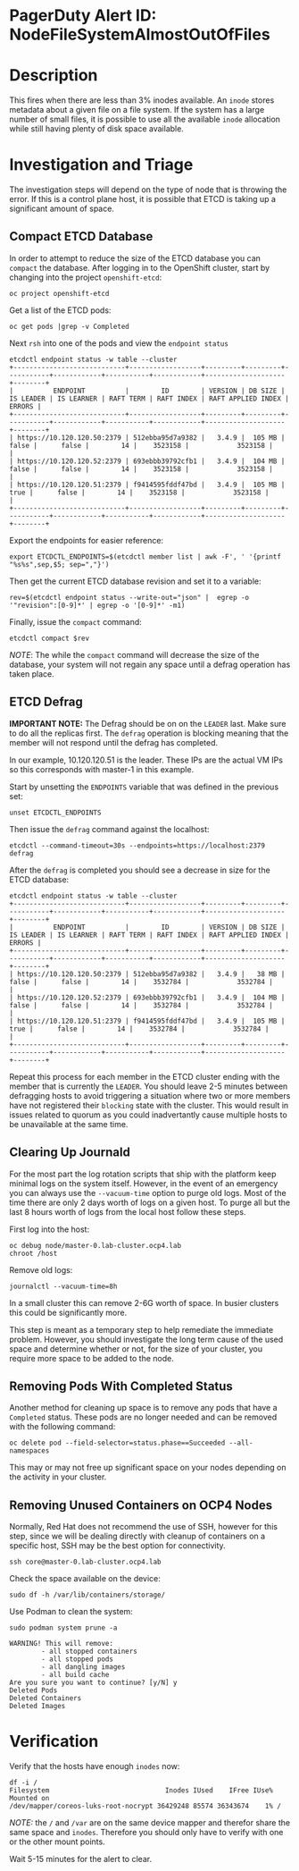 # PagerDuty Alert ID: NodeFileSystemAlmostOutOfFiles
# Description

This fires when there are less than 3% inodes available. An `inode` stores metadata about a given file on a file system. If the system has a large number of small files, it is possible to use all the available `inode` allocation while still having plenty of disk space available.

# Investigation and Triage

The investigation steps will depend on the type of node that is throwing the error. If this is a control plane host, it is possible that ETCD is taking up a significant amount of space. 

## Compact ETCD Database

In order to attempt to reduce the size of the ETCD database you can `compact` the database. After logging in to the OpenShift cluster, start by changing into the project `openshift-etcd`:

```
oc project openshift-etcd
```

Get a list of the ETCD pods:

```
oc get pods |grep -v Completed
```

Next `rsh` into one of the pods and view the `endpoint status`

```
etcdctl endpoint status -w table --cluster
+----------------------------+------------------+---------+---------+-----------+------------+-----------+------------+--------------------+--------+
|          ENDPOINT          |        ID        | VERSION | DB SIZE | IS LEADER | IS LEARNER | RAFT TERM | RAFT INDEX | RAFT APPLIED INDEX | ERRORS |
+----------------------------+------------------+---------+---------+-----------+------------+-----------+------------+--------------------+--------+
| https://10.120.120.50:2379 | 512ebba95d7a9382 |   3.4.9 |  105 MB |     false |      false |        14 |    3523158 |            3523158 |        |
| https://10.120.120.52:2379 | 693ebbb39792cfb1 |   3.4.9 |  104 MB |     false |      false |        14 |    3523158 |            3523158 |        |
| https://10.120.120.51:2379 | f9414595fddf47bd |   3.4.9 |  105 MB |      true |      false |        14 |    3523158 |            3523158 |        |
+----------------------------+------------------+---------+---------+-----------+------------+-----------+------------+--------------------+--------+
```

Export the endpoints for easier reference:

```
export ETCDCTL_ENDPOINTS=$(etcdctl member list | awk -F', ' '{printf "%s%s",sep,$5; sep=","}')
```

Then get the current ETCD database revision and set it to a variable:

```
rev=$(etcdctl endpoint status --write-out="json" |  egrep -o '"revision":[0-9]*' | egrep -o '[0-9]*' -m1)
```

Finally, issue the `compact` command:

```
etcdctl compact $rev
```

*NOTE*: The while the `compact` command will decrease the size of the database, your system will not regain any space until a defrag operation has taken place.

## ETCD Defrag

**IMPORTANT NOTE:** The Defrag should be on on the `LEADER` last. Make sure to do all the replicas first. The `defrag` operation is blocking meaning that the member will not respond until the defrag has completed.

In our example, 10.120.120.51 is the leader. These IPs are the actual VM IPs so this corresponds with master-1 in this example.

Start by unsetting the `ENDPOINTS` variable that was defined in the previous set:

```
unset ETCDCTL_ENDPOINTS
```

Then issue the `defrag` command against the localhost:

```
etcdctl --command-timeout=30s --endpoints=https://localhost:2379 defrag
```

After the `defrag` is completed you should see a decrease in size for the ETCD database:

```
etcdctl endpoint status -w table --cluster
+----------------------------+------------------+---------+---------+-----------+------------+-----------+------------+--------------------+--------+
|          ENDPOINT          |        ID        | VERSION | DB SIZE | IS LEADER | IS LEARNER | RAFT TERM | RAFT INDEX | RAFT APPLIED INDEX | ERRORS |
+----------------------------+------------------+---------+---------+-----------+------------+-----------+------------+--------------------+--------+
| https://10.120.120.50:2379 | 512ebba95d7a9382 |   3.4.9 |   38 MB |     false |      false |        14 |    3532784 |            3532784 |        |
| https://10.120.120.52:2379 | 693ebbb39792cfb1 |   3.4.9 |  104 MB |     false |      false |        14 |    3532784 |            3532784 |        |
| https://10.120.120.51:2379 | f9414595fddf47bd |   3.4.9 |  105 MB |      true |      false |        14 |    3532784 |            3532784 |        |
+----------------------------+------------------+---------+---------+-----------+------------+-----------+------------+--------------------+--------+
```

Repeat this process for each member in the ETCD cluster ending with the member that is currently the `LEADER`. You should leave 2-5 minutes between defragging hosts to avoid triggering a situation where two or more members have not registered their `blocking` state with the cluster. This would result in issues related to quorum as you could inadvertantly cause multiple hosts to be unavailable at the same time.

## Clearing Up Journald

For the most part the log rotation scripts that ship with the platform keep minimal logs on the system itself. However, in the event of an emergency you can always use the `--vacuum-time` option to purge old logs. Most of the time there are only 2 days worth of logs on a given host. To purge all but the last 8 hours worth of logs from the local host follow these steps. 

First log into the host:

```
oc debug node/master-0.lab-cluster.ocp4.lab
chroot /host
```

Remove old logs:

```
journalctl --vacuum-time=8h
```

In a small cluster this can remove 2-6G worth of space. In busier clusters this could be significantly more.

This step is meant as a temporary step to help remediate the immediate problem. However, you should investigate the long term cause of the used space and determine whether or not, for the size of your cluster, you require more space to be added to the node.

## Removing Pods With Completed Status

Another method for cleaning up space is to remove any pods that have a `Completed` status. These pods are no longer needed and can be removed with the following command:

```
oc delete pod --field-selector=status.phase==Succeeded --all-namespaces
```

This may or may not free up significant space on your nodes depending on the activity in your cluster.

## Removing Unused Containers on OCP4 Nodes

Normally, Red Hat does not recommend the use of SSH, however for this step, since we will be dealing directly with cleanup of containers on a specific host, SSH may be the best option for connectivity.

```
ssh core@master-0.lab-cluster.ocp4.lab
```

Check the space available on the device:

```
sudo df -h /var/lib/containers/storage/
```

Use Podman to clean the system:

```
sudo podman system prune -a

WARNING! This will remove:
        - all stopped containers
        - all stopped pods
        - all dangling images
        - all build cache
Are you sure you want to continue? [y/N] y
Deleted Pods
Deleted Containers
Deleted Images
```


# Verification

Verify that the hosts have enough `inodes` now:

```
df -i /
Filesystem                             Inodes IUsed    IFree IUse% Mounted on
/dev/mapper/coreos-luks-root-nocrypt 36429248 85574 36343674    1% /
```

*NOTE:* the `/` and `/var` are on the same device mapper and therefor share the same space and `inodes`. Therefore you should only have to verify with one or the other mount points.

Wait 5-15 minutes for the alert to clear.